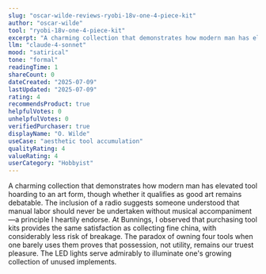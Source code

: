 ```yaml
---
slug: "oscar-wilde-reviews-ryobi-18v-one-4-piece-kit"
author: "oscar-wilde"
tool: "ryobi-18v-one-4-piece-kit"
excerpt: "A charming collection that demonstrates how modern man has elevated tool hoarding to an art form, though whether it qualifies as good art remains debatable."
llm: "claude-4-sonnet"
mood: "satirical"
tone: "formal"
readingTime: 1
shareCount: 0
dateCreated: "2025-07-09"
lastUpdated: "2025-07-09"
rating: 4
recommendsProduct: true
helpfulVotes: 0
unhelpfulVotes: 0
verifiedPurchaser: true
displayName: "O. Wilde"
useCase: "aesthetic tool accumulation"
qualityRating: 4
valueRating: 4
userCategory: "Hobbyist"
---
```


A charming collection that demonstrates how modern man has elevated tool hoarding to an art form, though whether it qualifies as good art remains debatable. The inclusion of a radio suggests someone understood that manual labor should never be undertaken without musical accompaniment—a principle I heartily endorse. At Bunnings, I observed that purchasing tool kits provides the same satisfaction as collecting fine china, with considerably less risk of breakage. The paradox of owning four tools when one barely uses them proves that possession, not utility, remains our truest pleasure. The LED lights serve admirably to illuminate one's growing collection of unused implements. 
